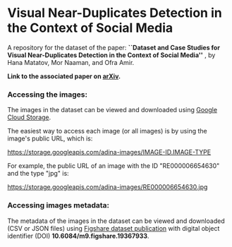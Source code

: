 # Visual Near-Duplicates Detection in the Context of Social Media


A repository for the dataset of the paper:
**``Dataset and Case Studies for Visual Near-Duplicates Detection in the Context of Social Media''**
, by Hana Matatov, Mor Naaman, and Ofra Amir.

**Link to the associated paper on [arXiv](https://arxiv.org/abs/2203.07167).**


### Accessing the images:
The images in the dataset can be viewed and downloaded using [Google Cloud Storage](https://console.cloud.google.com/storage/browser/adina-images).

The easiest way to access each image (or all images) is by using the image's public URL, which is:

https://storage.googleapis.com/adina-images/IMAGE-ID.IMAGE-TYPE

For example, the public URL of an image with the ID "RE000006654630" and the type "jpg" is:

https://storage.googleapis.com/adina-images/RE000006654630.jpg


### Accessing images metadata:
The metadata of the images in the dataset can be viewed and downloaded (CSV or JSON files) using [Figshare dataset publication](https://figshare.com/articles/dataset/Visual_Near-Duplicates_Detection_in_the_Context_of_Social_Media_Dataset_/19367933) with digital object identifier (DOI) **10.6084/m9.figshare.19367933**.
